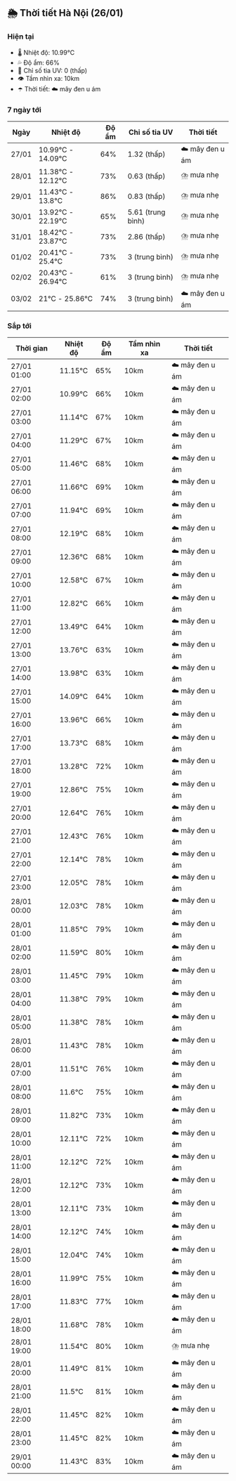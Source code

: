 ## 🌦️ Thời tiết Hà Nội (26/01)

### Hiện tại

- 🌡️ Nhiệt độ: 10.99℃
- 💦 Độ ẩm: 66%
- 🌟 Chỉ số tia UV: 0 (thấp)
- 👁️ Tầm nhìn xa: 10km
- ☂️ Thời tiết: ☁️ mây đen u ám

### 7 ngày tới

| Ngày | Nhiệt độ | Độ ẩm | Chỉ số tia UV | Thời tiết |
| --- | --- | --- | --- | --- |
| 27/01 | 10.99℃ - 14.09℃ | 64% | 1.32 (thấp) | ☁️ mây đen u ám |
| 28/01 | 11.38℃ - 12.12℃ | 73% | 0.63 (thấp) | ⛈️ mưa nhẹ |
| 29/01 | 11.43℃ - 13.8℃ | 86% | 0.83 (thấp) | ⛈️ mưa nhẹ |
| 30/01 | 13.92℃ - 22.19℃ | 65% | 5.61 (trung bình) | ⛈️ mưa nhẹ |
| 31/01 | 18.42℃ - 23.87℃ | 73% | 2.86 (thấp) | ⛈️ mưa nhẹ |
| 01/02 | 20.41℃ - 25.4℃ | 73% | 3 (trung bình) | ⛈️ mưa nhẹ |
| 02/02 | 20.43℃ - 26.94℃ | 61% | 3 (trung bình) | ⛈️ mưa nhẹ |
| 03/02 | 21℃ - 25.86℃ | 74% | 3 (trung bình) | ☁️ mây đen u ám |

### Sắp tới

| Thời gian | Nhiệt độ | Độ ẩm | Tầm nhìn xa | Thời tiết |
| --- | --- | --- | --- | --- |
| 27/01 01:00 | 11.15℃ | 65% | 10km | ☁️ mây đen u ám |
| 27/01 02:00 | 10.99℃ | 66% | 10km | ☁️ mây đen u ám |
| 27/01 03:00 | 11.14℃ | 67% | 10km | ☁️ mây đen u ám |
| 27/01 04:00 | 11.29℃ | 67% | 10km | ☁️ mây đen u ám |
| 27/01 05:00 | 11.46℃ | 68% | 10km | ☁️ mây đen u ám |
| 27/01 06:00 | 11.66℃ | 69% | 10km | ☁️ mây đen u ám |
| 27/01 07:00 | 11.94℃ | 69% | 10km | ☁️ mây đen u ám |
| 27/01 08:00 | 12.19℃ | 68% | 10km | ☁️ mây đen u ám |
| 27/01 09:00 | 12.36℃ | 68% | 10km | ☁️ mây đen u ám |
| 27/01 10:00 | 12.58℃ | 67% | 10km | ☁️ mây đen u ám |
| 27/01 11:00 | 12.82℃ | 66% | 10km | ☁️ mây đen u ám |
| 27/01 12:00 | 13.49℃ | 64% | 10km | ☁️ mây đen u ám |
| 27/01 13:00 | 13.76℃ | 63% | 10km | ☁️ mây đen u ám |
| 27/01 14:00 | 13.98℃ | 63% | 10km | ☁️ mây đen u ám |
| 27/01 15:00 | 14.09℃ | 64% | 10km | ☁️ mây đen u ám |
| 27/01 16:00 | 13.96℃ | 66% | 10km | ☁️ mây đen u ám |
| 27/01 17:00 | 13.73℃ | 68% | 10km | ☁️ mây đen u ám |
| 27/01 18:00 | 13.28℃ | 72% | 10km | ☁️ mây đen u ám |
| 27/01 19:00 | 12.86℃ | 75% | 10km | ☁️ mây đen u ám |
| 27/01 20:00 | 12.64℃ | 76% | 10km | ☁️ mây đen u ám |
| 27/01 21:00 | 12.43℃ | 76% | 10km | ☁️ mây đen u ám |
| 27/01 22:00 | 12.14℃ | 78% | 10km | ☁️ mây đen u ám |
| 27/01 23:00 | 12.05℃ | 78% | 10km | ☁️ mây đen u ám |
| 28/01 00:00 | 12.03℃ | 78% | 10km | ☁️ mây đen u ám |
| 28/01 01:00 | 11.85℃ | 79% | 10km | ☁️ mây đen u ám |
| 28/01 02:00 | 11.59℃ | 80% | 10km | ☁️ mây đen u ám |
| 28/01 03:00 | 11.45℃ | 79% | 10km | ☁️ mây đen u ám |
| 28/01 04:00 | 11.38℃ | 79% | 10km | ☁️ mây đen u ám |
| 28/01 05:00 | 11.38℃ | 78% | 10km | ☁️ mây đen u ám |
| 28/01 06:00 | 11.43℃ | 78% | 10km | ☁️ mây đen u ám |
| 28/01 07:00 | 11.51℃ | 76% | 10km | ☁️ mây đen u ám |
| 28/01 08:00 | 11.6℃ | 75% | 10km | ☁️ mây đen u ám |
| 28/01 09:00 | 11.82℃ | 73% | 10km | ☁️ mây đen u ám |
| 28/01 10:00 | 12.11℃ | 72% | 10km | ☁️ mây đen u ám |
| 28/01 11:00 | 12.12℃ | 72% | 10km | ☁️ mây đen u ám |
| 28/01 12:00 | 12.12℃ | 73% | 10km | ☁️ mây đen u ám |
| 28/01 13:00 | 12.11℃ | 73% | 10km | ☁️ mây đen u ám |
| 28/01 14:00 | 12.12℃ | 74% | 10km | ☁️ mây đen u ám |
| 28/01 15:00 | 12.04℃ | 74% | 10km | ☁️ mây đen u ám |
| 28/01 16:00 | 11.99℃ | 75% | 10km | ☁️ mây đen u ám |
| 28/01 17:00 | 11.83℃ | 77% | 10km | ☁️ mây đen u ám |
| 28/01 18:00 | 11.68℃ | 78% | 10km | ☁️ mây đen u ám |
| 28/01 19:00 | 11.54℃ | 80% | 10km | ⛈️ mưa nhẹ |
| 28/01 20:00 | 11.49℃ | 81% | 10km | ☁️ mây đen u ám |
| 28/01 21:00 | 11.5℃ | 81% | 10km | ☁️ mây đen u ám |
| 28/01 22:00 | 11.45℃ | 82% | 10km | ☁️ mây đen u ám |
| 28/01 23:00 | 11.45℃ | 82% | 10km | ☁️ mây đen u ám |
| 29/01 00:00 | 11.43℃ | 83% | 10km | ☁️ mây đen u ám |
